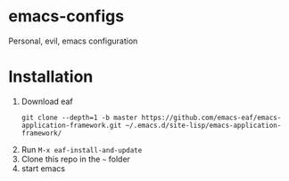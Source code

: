 # emacs-configs

Personal, evil, emacs configuration


# Installation

1. Download eaf 
    ```
    git clone --depth=1 -b master https://github.com/emacs-eaf/emacs-application-framework.git ~/.emacs.d/site-lisp/emacs-application-framework/
    ```
2. Run `M-x eaf-install-and-update`
3. Clone this repo in the `~` folder
4. start emacs
